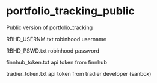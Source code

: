 # portfolio_tracking_public

Public version of portfolio_tracking

RBHD_USERNM.txt     robinhood username

RBHD_PSWD.txt       robinhood password

finnhub_token.txt   api token from finnhub

tradier_token.txt   api token from tradier developer (sanbox)